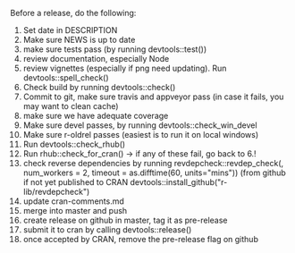 Before a release, do the following:
1. Set date in DESCRIPTION
2. Make sure NEWS is up to date
3. make sure tests pass (by running devtools::test())
4. review documentation, especially Node
5. review vignettes (especially if png need updating). Run devtools::spell_check()
6. Check build by running devtools::check()
7. Commit to git, make sure travis and appveyor pass (in case it fails, you may want to clean cache)
8. make sure we have adequate coverage
9. Make sure devel passes, by running devtools::check_win_devel
10. Make sure r-oldrel passes (easiest is to run it on local windows)
11. Run devtools::check_rhub()
12. Run rhub::check_for_cran()
-> if any of these fail, go back to 6.!
12. check reverse dependencies by running revdepcheck::revdep_check(, num_workers = 2, timeout = as.difftime(60, units="mins")) (from github if not yet published to CRAN devtools::install_github("r-lib/revdepcheck")
13. update cran-comments.md
14. merge into master and push
15. create release on github in master, tag it as pre-release
16. submit it to cran by calling devtools::release()
17. once accepted by CRAN, remove the pre-release flag on github
